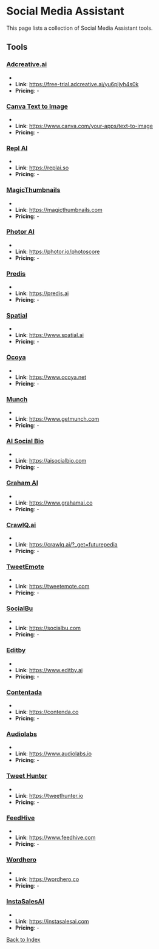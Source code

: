 # Social Media Assistant

This page lists a collection of Social Media Assistant tools.

## Tools

### [Adcreative.ai](https://free-trial.adcreative.ai/yu6pljyh4s0k)
-
- **Link**: https://free-trial.adcreative.ai/yu6pljyh4s0k
- **Pricing**: -

### [Canva Text to Image](https://www.canva.com/your-apps/text-to-image)
-
- **Link**: https://www.canva.com/your-apps/text-to-image
- **Pricing**: -

### [Repl AI](https://replai.so)
-
- **Link**: https://replai.so
- **Pricing**: -

### [MagicThumbnails](https://magicthumbnails.com)
-
- **Link**: https://magicthumbnails.com
- **Pricing**: -

### [Photor AI](https://photor.io/photoscore)
-
- **Link**: https://photor.io/photoscore
- **Pricing**: -

### [Predis](https://predis.ai)
-
- **Link**: https://predis.ai
- **Pricing**: -

### [Spatial](https://www.spatial.ai)
-
- **Link**: https://www.spatial.ai
- **Pricing**: -

### [Ocoya](https://www.ocoya.net)
-
- **Link**: https://www.ocoya.net
- **Pricing**: -

### [Munch](https://www.getmunch.com)
-
- **Link**: https://www.getmunch.com
- **Pricing**: -

### [AI Social Bio](https://aisocialbio.com)
-
- **Link**: https://aisocialbio.com
- **Pricing**: -

### [Graham AI](https://www.grahamai.co)
-
- **Link**: https://www.grahamai.co
- **Pricing**: -

### [CrawlQ.ai](https://crawlq.ai/?_get=futurepedia)
-
- **Link**: https://crawlq.ai/?_get=futurepedia
- **Pricing**: -

### [TweetEmote](https://tweetemote.com)
-
- **Link**: https://tweetemote.com
- **Pricing**: -

### [SocialBu](https://socialbu.com)
-
- **Link**: https://socialbu.com
- **Pricing**: -

### [Editby](https://www.editby.ai)
-
- **Link**: https://www.editby.ai
- **Pricing**: -

### [Contentada](https://contenda.co)
-
- **Link**: https://contenda.co
- **Pricing**: -

### [Audiolabs](https://www.audiolabs.io)
-
- **Link**: https://www.audiolabs.io
- **Pricing**: -

### [Tweet Hunter](https://tweethunter.io)
-
- **Link**: https://tweethunter.io
- **Pricing**: -

### [FeedHive](https://www.feedhive.com)
-
- **Link**: https://www.feedhive.com
- **Pricing**: -

### [Wordhero](https://wordhero.co)
-
- **Link**: https://wordhero.co
- **Pricing**: -

### [InstaSalesAI](https://instasalesai.com)
-
- **Link**: https://instasalesai.com
- **Pricing**: -


[Back to Index](././README.MD)